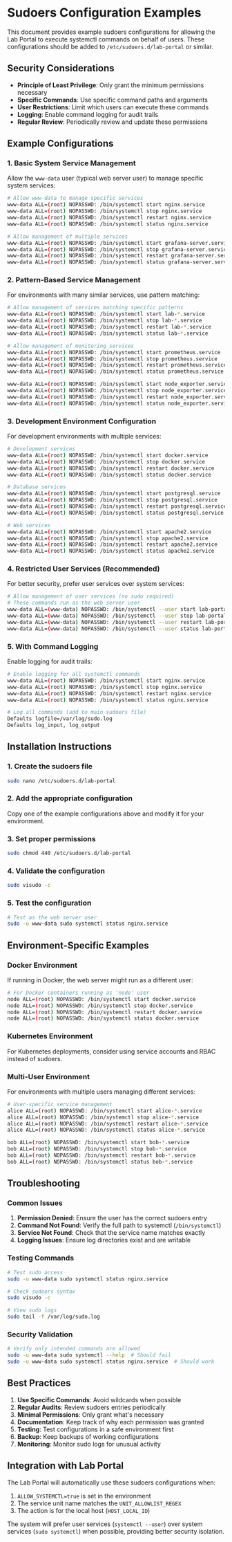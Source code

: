 # Sudoers Configuration Examples

This document provides example sudoers configurations for allowing the Lab Portal to execute systemctl commands on behalf of users. These configurations should be added to `/etc/sudoers.d/lab-portal` or similar.

## Security Considerations

- **Principle of Least Privilege**: Only grant the minimum permissions necessary
- **Specific Commands**: Use specific command paths and arguments
- **User Restrictions**: Limit which users can execute these commands
- **Logging**: Enable command logging for audit trails
- **Regular Review**: Periodically review and update these permissions

## Example Configurations

### 1. Basic System Service Management

Allow the `www-data` user (typical web server user) to manage specific system services:

```bash
# Allow www-data to manage specific services
www-data ALL=(root) NOPASSWD: /bin/systemctl start nginx.service
www-data ALL=(root) NOPASSWD: /bin/systemctl stop nginx.service
www-data ALL=(root) NOPASSWD: /bin/systemctl restart nginx.service
www-data ALL=(root) NOPASSWD: /bin/systemctl status nginx.service

# Allow management of multiple services
www-data ALL=(root) NOPASSWD: /bin/systemctl start grafana-server.service
www-data ALL=(root) NOPASSWD: /bin/systemctl stop grafana-server.service
www-data ALL=(root) NOPASSWD: /bin/systemctl restart grafana-server.service
www-data ALL=(root) NOPASSWD: /bin/systemctl status grafana-server.service
```

### 2. Pattern-Based Service Management

For environments with many similar services, use pattern matching:

```bash
# Allow management of services matching specific patterns
www-data ALL=(root) NOPASSWD: /bin/systemctl start lab-*.service
www-data ALL=(root) NOPASSWD: /bin/systemctl stop lab-*.service
www-data ALL=(root) NOPASSWD: /bin/systemctl restart lab-*.service
www-data ALL=(root) NOPASSWD: /bin/systemctl status lab-*.service

# Allow management of monitoring services
www-data ALL=(root) NOPASSWD: /bin/systemctl start prometheus.service
www-data ALL=(root) NOPASSWD: /bin/systemctl stop prometheus.service
www-data ALL=(root) NOPASSWD: /bin/systemctl restart prometheus.service
www-data ALL=(root) NOPASSWD: /bin/systemctl status prometheus.service

www-data ALL=(root) NOPASSWD: /bin/systemctl start node_exporter.service
www-data ALL=(root) NOPASSWD: /bin/systemctl stop node_exporter.service
www-data ALL=(root) NOPASSWD: /bin/systemctl restart node_exporter.service
www-data ALL=(root) NOPASSWD: /bin/systemctl status node_exporter.service
```

### 3. Development Environment Configuration

For development environments with multiple services:

```bash
# Development services
www-data ALL=(root) NOPASSWD: /bin/systemctl start docker.service
www-data ALL=(root) NOPASSWD: /bin/systemctl stop docker.service
www-data ALL=(root) NOPASSWD: /bin/systemctl restart docker.service
www-data ALL=(root) NOPASSWD: /bin/systemctl status docker.service

# Database services
www-data ALL=(root) NOPASSWD: /bin/systemctl start postgresql.service
www-data ALL=(root) NOPASSWD: /bin/systemctl stop postgresql.service
www-data ALL=(root) NOPASSWD: /bin/systemctl restart postgresql.service
www-data ALL=(root) NOPASSWD: /bin/systemctl status postgresql.service

# Web services
www-data ALL=(root) NOPASSWD: /bin/systemctl start apache2.service
www-data ALL=(root) NOPASSWD: /bin/systemctl stop apache2.service
www-data ALL=(root) NOPASSWD: /bin/systemctl restart apache2.service
www-data ALL=(root) NOPASSWD: /bin/systemctl status apache2.service
```

### 4. Restricted User Services (Recommended)

For better security, prefer user services over system services:

```bash
# Allow management of user services (no sudo required)
# These commands run as the web server user
www-data ALL=(www-data) NOPASSWD: /bin/systemctl --user start lab-portal.service
www-data ALL=(www-data) NOPASSWD: /bin/systemctl --user stop lab-portal.service
www-data ALL=(www-data) NOPASSWD: /bin/systemctl --user restart lab-portal.service
www-data ALL=(www-data) NOPASSWD: /bin/systemctl --user status lab-portal.service
```

### 5. With Command Logging

Enable logging for audit trails:

```bash
# Enable logging for all systemctl commands
www-data ALL=(root) NOPASSWD: /bin/systemctl start nginx.service
www-data ALL=(root) NOPASSWD: /bin/systemctl stop nginx.service
www-data ALL=(root) NOPASSWD: /bin/systemctl restart nginx.service
www-data ALL=(root) NOPASSWD: /bin/systemctl status nginx.service

# Log all commands (add to main sudoers file)
Defaults logfile=/var/log/sudo.log
Defaults log_input, log_output
```

## Installation Instructions

### 1. Create the sudoers file

```bash
sudo nano /etc/sudoers.d/lab-portal
```

### 2. Add the appropriate configuration

Copy one of the example configurations above and modify it for your environment.

### 3. Set proper permissions

```bash
sudo chmod 440 /etc/sudoers.d/lab-portal
```

### 4. Validate the configuration

```bash
sudo visudo -c
```

### 5. Test the configuration

```bash
# Test as the web server user
sudo -u www-data sudo systemctl status nginx.service
```

## Environment-Specific Examples

### Docker Environment

If running in Docker, the web server might run as a different user:

```bash
# For Docker containers running as 'node' user
node ALL=(root) NOPASSWD: /bin/systemctl start docker.service
node ALL=(root) NOPASSWD: /bin/systemctl stop docker.service
node ALL=(root) NOPASSWD: /bin/systemctl restart docker.service
node ALL=(root) NOPASSWD: /bin/systemctl status docker.service
```

### Kubernetes Environment

For Kubernetes deployments, consider using service accounts and RBAC instead of sudoers.

### Multi-User Environment

For environments with multiple users managing different services:

```bash
# User-specific service management
alice ALL=(root) NOPASSWD: /bin/systemctl start alice-*.service
alice ALL=(root) NOPASSWD: /bin/systemctl stop alice-*.service
alice ALL=(root) NOPASSWD: /bin/systemctl restart alice-*.service
alice ALL=(root) NOPASSWD: /bin/systemctl status alice-*.service

bob ALL=(root) NOPASSWD: /bin/systemctl start bob-*.service
bob ALL=(root) NOPASSWD: /bin/systemctl stop bob-*.service
bob ALL=(root) NOPASSWD: /bin/systemctl restart bob-*.service
bob ALL=(root) NOPASSWD: /bin/systemctl status bob-*.service
```

## Troubleshooting

### Common Issues

1. **Permission Denied**: Ensure the user has the correct sudoers entry
2. **Command Not Found**: Verify the full path to systemctl (`/bin/systemctl`)
3. **Service Not Found**: Check that the service name matches exactly
4. **Logging Issues**: Ensure log directories exist and are writable

### Testing Commands

```bash
# Test sudo access
sudo -u www-data sudo systemctl status nginx.service

# Check sudoers syntax
sudo visudo -c

# View sudo logs
sudo tail -f /var/log/sudo.log
```

### Security Validation

```bash
# Verify only intended commands are allowed
sudo -u www-data sudo systemctl --help  # Should fail
sudo -u www-data sudo systemctl status nginx.service  # Should work
```

## Best Practices

1. **Use Specific Commands**: Avoid wildcards when possible
2. **Regular Audits**: Review sudoers entries periodically
3. **Minimal Permissions**: Only grant what's necessary
4. **Documentation**: Keep track of why each permission was granted
5. **Testing**: Test configurations in a safe environment first
6. **Backup**: Keep backups of working configurations
7. **Monitoring**: Monitor sudo logs for unusual activity

## Integration with Lab Portal

The Lab Portal will automatically use these sudoers configurations when:

1. `ALLOW_SYSTEMCTL=true` is set in the environment
2. The service unit name matches the `UNIT_ALLOWLIST_REGEX`
3. The action is for the local host (`HOST_LOCAL_ID`)

The system will prefer user services (`systemctl --user`) over system services (`sudo systemctl`) when possible, providing better security isolation.
